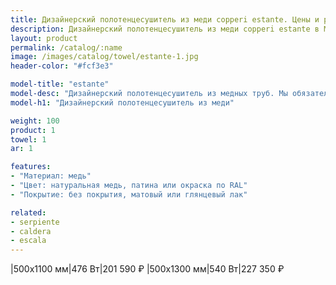 ```yaml
---
title: Дизайнерский полотенцесушитель из меди copperi estante. Цены и размеры.
description: Дизайнерский полотенцесушитель из меди copperi estante в Москве по цене производителя.
layout: product
permalink: /catalog/:name
image: /images/catalog/towel/estante-1.jpg
header-color: "#fcf3e3"

model-title: "estante"
model-desc: "Дизайнерский полотенцесушитель из медных труб. Мы обязательно когда-нибудь придумаем крутое описание для этой модели, но сейчас совсем не до того. Посмотрите пока на картинки, всё и так понятно. А если не понятно, позвоните нам и мы всё расскажем. Или напишите, если не любите звонить."
model-h1: "Дизайнерский полотенцесушитель из меди"

weight: 100
product: 1
towel: 1
ar: 1

features:
- "Материал: медь"
- "Цвет: натуральная медь, патина или окраска по RAL"
- "Покрытие: без покрытия, матовый или глянцевый лак"

related:
- serpiente
- caldera
- escala
---
```

|500x1100 мм|476 Вт|201 590 ₽
|500x1300 мм|540 Вт|227 350 ₽